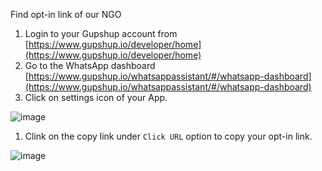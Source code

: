 Find opt-in link of our NGO

1. Login to your Gupshup account from [https://www.gupshup.io/developer/home](https://www.gupshup.io/developer/home)
1. Go to the WhatsApp dashboard [https://www.gupshup.io/whatsappassistant/#/whatsapp-dashboard](https://www.gupshup.io/whatsappassistant/#/whatsapp-dashboard)
1. Click on settings icon of your App.

![image](https://user-images.githubusercontent.com/32592458/220825528-1f1974e7-173a-4dd7-a13d-8c7b073aa883.png)

1. Clink on the copy link under `Click URL` option to copy your opt-in link.

![image](https://user-images.githubusercontent.com/32592458/220825541-f01c8946-0caa-4e00-914d-5e47eed1667c.png)
